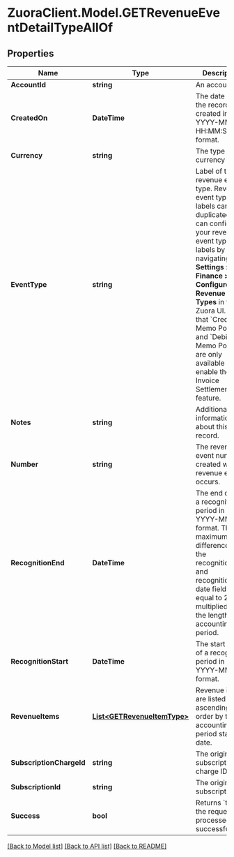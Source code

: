 # ZuoraClient.Model.GETRevenueEventDetailTypeAllOf

## Properties

Name | Type | Description | Notes
------------ | ------------- | ------------- | -------------
**AccountId** | **string** | An account ID.  | [optional] 
**CreatedOn** | **DateTime** | The date when the record was created in YYYY-MM-DD HH:MM:SS format.  | [optional] 
**Currency** | **string** | The type of currency used.  | [optional] 
**EventType** | **string** | Label of the revenue event type. Revenue event type labels can be duplicated. You can configure your revenue event type labels by navigating to **Settings &gt; Finance &gt; Configure Revenue Event Types** in the Zuora UI.  Note that &#x60;Credit Memo Posted&#x60; and &#x60;Debit Memo Posted&#x60; are only available if you enable the Invoice Settlement feature.  | [optional] 
**Notes** | **string** | Additional information about this record.  | [optional] 
**Number** | **string** | The revenue event number created when a revenue event occurs.  | [optional] 
**RecognitionEnd** | **DateTime** | The end date of a recognition period in YYYY-MM-DD format.   The maximum difference of the recognitionStart and recognitionEnd date fields is equal to 250 multiplied by the length of an accounting period.  | [optional] 
**RecognitionStart** | **DateTime** | The start date of a recognition period in YYYY-MM-DD format.  | [optional] 
**RevenueItems** | [**List&lt;GETRevenueItemType&gt;**](GETRevenueItemType.md) | Revenue items are listed in ascending order by the accounting period start date.  | [optional] 
**SubscriptionChargeId** | **string** | The original subscription charge ID.  | [optional] 
**SubscriptionId** | **string** | The original subscription ID.  | [optional] 
**Success** | **bool** | Returns &#x60;true&#x60; if the request was processed successfully.  | [optional] 

[[Back to Model list]](../README.md#documentation-for-models) [[Back to API list]](../README.md#documentation-for-api-endpoints) [[Back to README]](../README.md)

